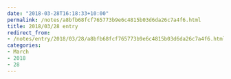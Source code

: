 ```yaml
---
date: "2018-03-28T16:18:33+10:00"
permalink: /notes/a8bfb68fcf765773b9e6c4815b03d6da26c7a4f6.html
title: 2018/03/28 entry
redirect_from:
- /notes/entry/2018/03/28/a8bfb68fcf765773b9e6c4815b03d6da26c7a4f6.html
categories:
- March
- 2018
- 28
---
```

